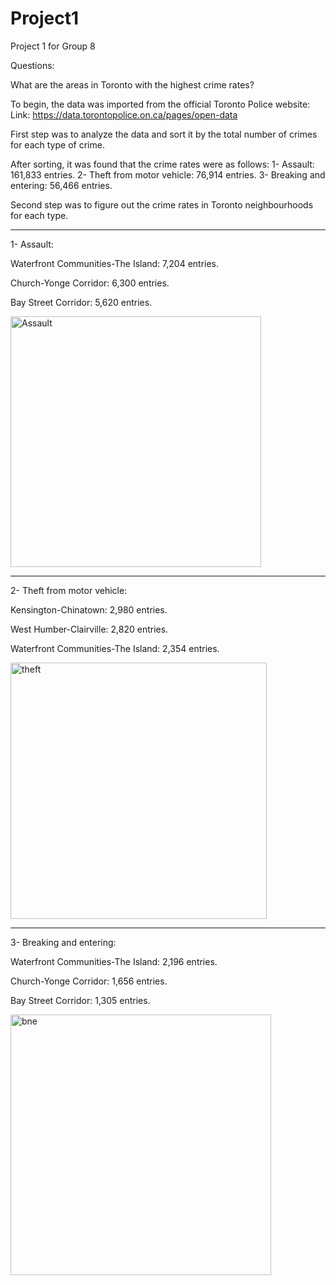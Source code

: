 # Project1
Project 1 for Group 8

Questions:

What are the areas in Toronto with the highest crime rates?

To begin, the data was imported from the official Toronto Police website:
Link: https://data.torontopolice.on.ca/pages/open-data

First step was to analyze the data and sort it by the total number of crimes for each type of crime.

After sorting, it was found that the crime rates were as follows:
1- Assault: 161,833 entries.
2- Theft from motor vehicle: 76,914 entries.
3- Breaking and entering: 56,466 entries.


Second step was to figure out the crime rates in Toronto neighbourhoods for each type.

___________________________________________________________________________________________

1- Assault:

Waterfront Communities-The Island:    7,204 entries.

Church-Yonge Corridor:    6,300 entries.

Bay Street Corridor:    5,620 entries.

<img width="401" alt="Assault" src="https://user-images.githubusercontent.com/117491346/217983320-155f2713-5d77-490d-902a-8dc693584676.png">

___________________________________________________________________________________________

2- Theft from motor vehicle:

Kensington-Chinatown:    2,980 entries.

West Humber-Clairville:    2,820 entries.

Waterfront Communities-The Island:    2,354 entries.


<img width="410" alt="theft" src="https://user-images.githubusercontent.com/117491346/217983237-91604332-e3b4-41c8-8074-fd132b3b7eca.png">

___________________________________________________________________________________________

3- Breaking and entering:

Waterfront Communities-The Island:    2,196 entries.

Church-Yonge Corridor:    1,656 entries.

Bay Street Corridor:    1,305 entries.

<img width="417" alt="bne" src="https://user-images.githubusercontent.com/117491346/217983189-674d5dc7-197c-4f12-9db1-615f302b3c8c.png">

